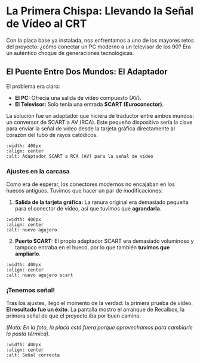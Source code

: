 # La Primera Chispa: Llevando la Señal de Vídeo al CRT

Con la placa base ya instalada, nos enfrentamos a uno de los mayores retos del proyecto: ¿cómo conectar un PC moderno a un televisor de los 90? Era un auténtico choque de generaciones tecnológicas.

## El Puente Entre Dos Mundos: El Adaptador

El problema era claro:
-   **El PC:** Ofrecía una salida de vídeo compuesto (AV).
-   **El Televisor:** Solo tenía una entrada **SCART (Euroconector)**.

La solución fue un adaptador que hiciera de traductor entre ambos mundos: un conversor de SCART a AV (RCA). Este pequeño dispositivo sería la clave para enviar la señal de vídeo desde la tarjeta gráfica directamente al corazón del tubo de rayos catódicos.

```{image} /_static/img/7.png
:width: 400px
:align: center
:alt: Adaptador SCART a RCA (AV) para la señal de vídeo
```

### Ajustes en la carcasa

Como era de esperar, los conectores modernos no encajaban en los huecos antiguos. Tuvimos que hacer un par de modificaciones:

1.  **Salida de la tarjeta gráfica:** La ranura original era demasiado pequeña para el conector de vídeo, así que tuvimos que **agrandarla**.

```{image} /_static/img/33.jpeg
:width: 400px
:align: center
:alt: nuevo agujero 
```

2.  **Puerto SCART:** El propio adaptador SCART era demasiado voluminoso y tampoco entraba en el hueco, por lo que también **tuvimos que ampliarlo**.

```{image} /_static/img/27.jpeg
:width: 400px
:align: center
:alt: nuevo agujero scart
```

### ¡Tenemos señal!

Tras los ajustes, llegó el momento de la verdad: la primera prueba de vídeo. **El resultado fue un éxito**. La pantalla mostro el arranque de Recalbox, la primera señal de que el proyecto iba por buen camino.

*(Nota: En la foto, la placa está fuera porque aprovechamos para cambiarle la pasta térmica).*

```{image} /_static/img/9.png
:width: 400px
:align: center
:alt: Señal correcta
